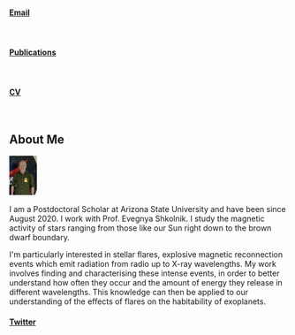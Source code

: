 <html>
<!--<div class="header">
</div>-->
<head>
<link rel="stylesheet" href="main.css">
<!--  <title>Dr James A. G. Jackman</title> -->
</head>
<body>
<a href="mailto:jamesjackman@asu.edu"><h4>Email</h4></a> &nbsp;  &nbsp; <a href="https://ui.adsabs.harvard.edu/user/libraries/NAGvqs9vTkeTitoqIK-sMg"><h4>Publications</h4></a> &nbsp; &nbsp; <a href="https://ui.adsabs.harvard.edu/user/libraries/NAGvqs9vTkeTitoqIK-sMg"><h4>CV</h4></a> &nbsp; &nbsp; 
<!-- <h2>Dr James A. G. Jackman</h2>
<h4>jamesjackman@asu.edu</h4> -->
<!-- <header><h1>Dr James A. G. Jackman</h1></header> -->

<h2> About Me </h2>
<img src="./images/nasa_image2.jpg" width=50px>

<p>I am a Postdoctoral Scholar at Arizona State University and have been since August 2020. I work with Prof. Evegnya Shkolnik. I study the magnetic activity of stars ranging from those like our Sun right down to the brown dwarf boundary. </p>

<p> I'm particularly interested in stellar flares, explosive magnetic reconnection events which emit radiation from radio up to X-ray wavelengths. My work involves finding and characterising these intense events, in order to better understand how often they occur and the amount of energy they release in different wavelengths. This knowledge can then be applied to our understanding of the effects of flares on the habitability of exoplanets.</p>

<a href="https://twitter.com/JackmanJames26"><h4>Twitter</h4></a>


<!--<div class="footer">
<a href="mailto:jamesjackman@asu.edu"><h4>Email</h4></a> <a href="https://twitter.com/JackmanJames26"><h4>Twitter</h4></a>
</div>-->
</body>
</html>
